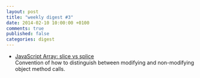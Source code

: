 ```yaml
---
layout: post
title: "weekly digest #3"
date: 2014-02-10 10:00:00 +0100
comments: true
published: false
categories: digest
---
```

- [JavaScript Array: slice vs splice](http://ariya.ofilabs.com/2014/02/javascript-array-slice-vs-splice.html)  
Convention of how to distinguish between modifying and non-modifying object method calls.